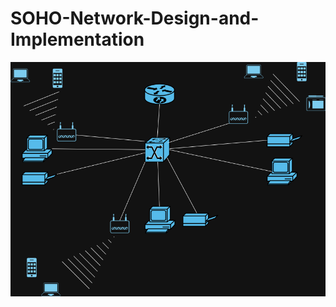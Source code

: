 # SOHO-Network-Design-and-Implementation
<img src= "https://github.com/ro-drick/SOHO-Network-Design-and-Implementation/blob/main/soho_network.png">
